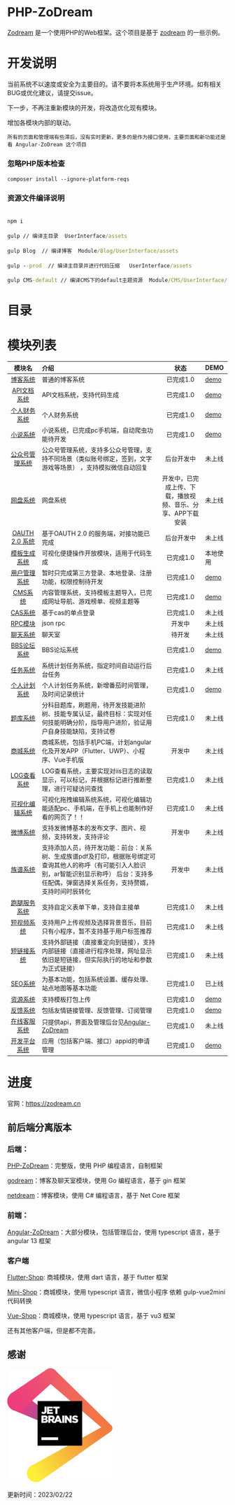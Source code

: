 # PHP-ZoDream

[Zodream](https://github.com/zodream/zodream) 是一个使用PHP的Web框架。这个项目是基于 [zodream](https://github.com/zodream/zodream) 的一些示例。

# 开发说明

当前系统不以速度或安全为主要目的。请不要将本系统用于生产环境。如有相关BUG或优化建议，请提交issue。

下一步，不再注重新模块的开发，将改造优化现有模块。

增加各模块内部的联动。

```text
所有的页面和管理端有些滞后，没有实时更新，更多的是作为接口使用，主要页面和新功能还是看 Angular-ZoDream 这个项目
```

### 忽略PHP版本检查
```shell
composer install --ignore-platform-reqs
```

### 资源文件编译说明

```cmd

npm i

gulp // 编译主目录  UserInterface/assets

gulp Blog  // 编译博客  Module/Blog/UserInterface/assets

gulp --prod  // 编译主目录并进行代码压缩   UserInterface/assets

gulp CMS-default // 编译CMS下的default主题资源  Module/CMS/UserInterface/default/assets

```

# 目录


# 模块列表

|                                          模块名                                          | 介绍                                                                                         |                              状态                               | DEMO                              |
|:-------------------------------------------------------------------------------------:| :------------------------------------------------------------------------------------------- |:-------------------------------------------------------------:| :-------------------------------- |
|      [博客系统](https://github.com/zx648383079/PHP-ZoDream/tree/master/Module/Blog)       | 普通的博客系统                                                                               |                            已完成1.0                             | [demo](https://zodream.cn/blog)    |
|   [API文档系统](https://github.com/zx648383079/PHP-ZoDream/tree/master/Module/Document)   | API文档系统，支持代码生成                                                                                 |                            已完成1.0                             | [demo](https://zodream.cn/doc)                            |
|    [个人财务系统](https://github.com/zx648383079/PHP-ZoDream/tree/master/Module/Finance)    | 个人财务系统                                                                                 |                            已完成1.0                             | [demo](https://zodream.cn/finance) |
|      [小说系统](https://github.com/zx648383079/PHP-ZoDream/tree/master/Module/Book)       | 小说系统，已完成pc手机端，自动爬虫功能待开发                                                 |                            已完成1.0                             | [demo](https://zodream.cn/book)                            |
|    [公众号管理系统](https://github.com/zx648383079/PHP-ZoDream/tree/master/Module/WeChat)    | 公众号管理系统，支持多公众号管理，支持不同场景（类似账号绑定，签到，文字游戏等场景） ，支持模拟微信自动回复                                                           |                             后台开发中                             | 未上线                            |
|      [网盘系统](https://github.com/zx648383079/PHP-ZoDream/tree/master/Module/Disk)       | 网盘系统                                                                                     |                开发中，已完成上传、下载，播放视频、音乐、分享、APP下载安装                | 未上线                            |
|   [OAUTH 2.0 系统](https://github.com/zodream/oauth)                    | 基于OAUTH 2.0 的服务端，对接功能已完成                                                       |                             后台开发中                             | 未上线                            |
|  [模板生成系统](https://github.com/zodream/gzo)                        | 可视化便捷操作开放模块，适用于代码生成                                                       |                            已完成1.0                             | 本地使用                          |
|     [用户管理系统](https://github.com/zx648383079/PHP-ZoDream/tree/master/Module/Auth)      | 暂时只完成第三方登录、本地登录、注册功能，权限控制待开发                                     |                            已完成1.0                             | [demo](https://zodream.cn/auth)    |
|      [CMS系统](https://github.com/zx648383079/PHP-ZoDream/tree/master/Module/CMS)       | 内容管理系统，支持模板主题导入，已完成网址导航、游戏榜单、视频主题等                                                                                |                            已完成1.0                             | [demo](https://zodream.cn/cms)                            |
|      [CAS系统](https://github.com/zx648383079/PHP-ZoDream/tree/master/Module/Cas)       | 基于cas的单点登录                                                                            |                            已完成1.0                             | 未上线                            |
|      [RPC模块](https://github.com/zx648383079/PHP-ZoDream/tree/master/Module/RPC)       | json rpc                                                                            |                              开发中                              | 未上线                            |
|      [聊天系统](https://github.com/zx648383079/PHP-ZoDream/tree/master/Module/Chat)       | 聊天室                                                                                       |                              待开发                              | 未上线                            |
|    [BBS论坛系统](https://github.com/zx648383079/PHP-ZoDream/tree/master/Module/Forum)     | BBS论坛系统                                                                                  |                            已完成1.0                             | [demo](https://zodream.cn/forum)                            |
|    [任务系统](https://github.com/zx648383079/PHP-ZoDream/tree/master/Module/Schedule)     | 系统计划任务系统，指定时间自动运行后台任务                                                                                |                            已完成1.0                             | 未上线                            |
|     [个人计划系统](https://github.com/zx648383079/PHP-ZoDream/tree/master/Module/Task)      | 个人计划任务系统，新增番茄时间管理，及时间记录统计                                                                                 |                            已完成1.0                             | [demo](https://zodream.cn/task)                           |
|      [题库系统](https://github.com/zx648383079/PHP-ZoDream/tree/master/Module/Exam)       | 分科目题库，刷题用，待开发技能进阶树、技能专属认证，最终目标：实现对任何技能明确分阶，指导用户进阶，验证用户自身技能缺陷，支持试卷               |                            已完成1.0                             | 未上线                            |
|      [商城系统](https://github.com/zx648383079/PHP-ZoDream/tree/master/Module/Shop)       | 商城系统，包括手机PC端，计划angular化及开发APP（Flutter、UWP）、小程序、Vue手机版                                                                                   |                              开发中                              | 未上线                            |
|   [LOG查看系统](https://github.com/zx648383079/PHP-ZoDream/tree/master/Module/LogView)    | LOG查看系统，主要实现对iis日志的读取显示，可以标记，并根据标记进行推断整理，进行可疑访问查找 |                            已完成1.0                             | 未上线                            |
|   [可视化编辑系统](https://github.com/zx648383079/PHP-ZoDream/tree/master/Module/Template)   | 可视化拖拽编辑系统系统，可视化编辑功能适配pc、手机端，在手机上也能制作好看的网页了！！                                                                       |                              已完成1.0                               | 未上线                            |
|    [微博系统](https://github.com/zx648383079/PHP-ZoDream/tree/master/Module/MicroBlog)    | 支持发微博基本的发布文字、图片、视频，支持转发，支持评论                                                                       |                              开发中                              | 未上线                            |
|     [族谱系统](https://github.com/zx648383079/PHP-ZoDream/tree/master/Module/Family)      | 支持添加人员，待开发功能：前台：关系树、生成族谱pdf及打印，根据账号绑定可查询其他人的称呼（有可能引入人脸识别，ar智能识别显示称呼）  后台：支持多任配偶，弹窗选择关系任务，支持赘婿，支持时间时辰转化                                                                       |                              开发中                              | 未上线                            |
|    [跑腿服务系统](https://github.com/zx648383079/PHP-ZoDream/tree/master/Module/Legwork)    | 支持自定义表单下单，支持自主接单                                                                       |                            已完成1.0                             | 未上线                            |
|     [短视频系统](https://github.com/zx648383079/PHP-ZoDream/tree/master/Module/Video)      | 支持用户上传视频及选择背景音乐，目前只有小程序，暂不支持基于用户标签推荐                                                                       |                            已完成1.0                             | 未上线                            |
|     [短链接系统](https://github.com/zx648383079/PHP-ZoDream/tree/master/Module/Short)      | 支持外部链接（直接重定向到链接），支持内部链接（直接进行程序处理，网址显示依旧是短链接，但实际执行的地址和参数为正式链接）                                                                       |                            已完成1.0                             | 未上线                            |
|      [SEO系统](https://github.com/zx648383079/PHP-ZoDream/tree/master/Module/SEO)       |   为基本功能，包括系统设置、缓存处理、站点地图等基本功能                                                                     |                            已完成1.0                             | 已上线                            |
|  [资源系统](https://github.com/zx648383079/PHP-ZoDream/tree/master/Module/ResourceStore)  |  支持模板打包上传                                                                     |                            已完成1.0                             | [demo](https://zodream.cn/demo)                        |
|     [反馈系统](https://github.com/zx648383079/PHP-ZoDream/tree/master/Module/Contact)     |  包括友情链接管理、反馈管理、订阅管理                                                                     |                            已完成1.0                             | [demo](https://zodream.cn/)                        |
| [在线客服系统](https://github.com/zx648383079/PHP-ZoDream/tree/master/Module/OnlineService) |  只提供api，界面及管理后台见[Angular-ZoDream](https://github.com/zx648383079/Angular-ZoDream)                                                                     |                            已完成1.0                             | 未上线                        |
| [开发平台系统](https://github.com/zx648383079/PHP-ZoDream/tree/master/Module/OpenPlatform)  |  应用（包括客户端、接口）appid的申请管理                                                                     |                            已完成1.0                             | [demo](https://zodream.cn/)                        |


# 进度

官网：https://zodream.cn

## 前后端分离版本

### 后端：

[PHP-ZoDream](https://github.com/zx648383079/PHP-ZoDream)：完整版，使用 PHP 编程语言，自制框架

[godream](https://github.com/zx648383079/godream)：博客及聊天室模块，使用 Go 编程语言，基于 gin 框架

[netdream](https://github.com/zx648383079/netdream)：博客模块，使用 C# 编程语言，基于 Net Core 框架

### 前端：

[Angular-ZoDream](https://github.com/zx648383079/Angular-ZoDream)：大部分模块，包括管理后台，使用 typescript 语言，基于 angular 13 框架

### 客户端

[Flutter-Shop](https://github.com/zx648383079/Flutter-Shop): 商城模块，使用 dart 语言，基于 flutter 框架

[Mini-Shop](https://github.com/zx648383079/Mini-Shop)：商城模块，使用 typescript 语言，微信小程序 依赖 gulp-vue2mini 代码转换

[Vue-Shop](https://github.com/zx648383079/Mini-Shop)：商城模块，使用 typescript 语言，基于 vu3 框架

还有其他客户端，但是都不完善。


## 感谢

[![JetBrains](html/assets/images/jetbrains.svg)](https://www.jetbrains.com/?from=PHP-ZoDream)


更新时间：2023/02/22


